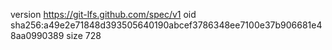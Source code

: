 version https://git-lfs.github.com/spec/v1
oid sha256:a49e2e71848d393505640190abcef3786348ee7100e37b906681e48aa0990389
size 728
